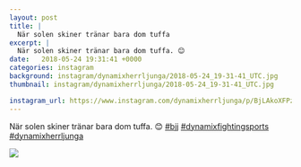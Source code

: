 ```yaml
---
layout: post
title: |
  När solen skiner tränar bara dom tuffa
excerpt: |
  När solen skiner tränar bara dom tuffa. 😊   
date:   2018-05-24 19:31:41 +0000
categories: instagram
background: instagram/dynamixherrljunga/2018-05-24_19-31-41_UTC.jpg
thumbnail: instagram/dynamixherrljunga/2018-05-24_19-31-41_UTC.jpg

instagram_url: https://www.instagram.com/dynamixherrljunga/p/BjLAkoXFPzu
---
```

När solen skiner tränar bara dom tuffa. 😊 [#bjj](https://www.instagram.com/explore/tags/bjj/) [#dynamixfightingsports](https://www.instagram.com/explore/tags/dynamixfightingsports/) [#dynamixherrljunga](https://www.instagram.com/explore/tags/dynamixherrljunga/)



<img src='{{ site.baseurl }}/instagram/dynamixherrljunga/2018-05-24_19-31-41_UTC.jpg' class='img-fluid' />

